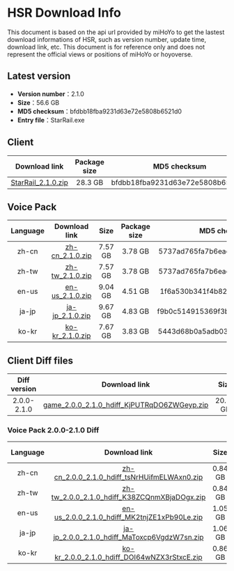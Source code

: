 # HSR Download Info

This document is based on the api url provided by miHoYo to get the lastest download informations of HSR, such as version number, update time, download link, etc. This document is for reference only and does not represent the official views or positions of miHoYo or hoyoverse.

## Latest version

- **Version number**：2.1.0
- **Size**：56.6 GB
- **MD5 checksum**：bfdbb18fba9231d63e72e5808b6521d0
- **Entry file**：StarRail.exe

## Client

| Download link | Package size | MD5 checksum |
| :---: | :---: | :---: |
| [StarRail_2.1.0.zip](https://autopatchcn.bhsr.com/client/cn/20240315111623_TbwRoPayP3dE1p79/PC/StarRail_2.1.0.zip) | 28.3 GB | bfdbb18fba9231d63e72e5808b6521d0 |

## Voice Pack

| Language | Download link | Size | Package size | MD5 checksum |
| :---: | :---: | :---: | :---: | :---: |
| zh-cn | [zh-cn_2.1.0.zip](https://autopatchcn.bhsr.com/client/cn/20240315111623_TbwRoPayP3dE1p79/PC/Chinese.zip) | 7.57 GB | 3.78 GB | 5737ad765fa7b6eac8210ee4f2eeeb39 |
| zh-tw | [zh-tw_2.1.0.zip](https://autopatchcn.bhsr.com/client/cn/20240315111623_TbwRoPayP3dE1p79/PC/Chinese.zip) | 7.57 GB | 3.78 GB | 5737ad765fa7b6eac8210ee4f2eeeb39 |
| en-us | [en-us_2.1.0.zip](https://autopatchcn.bhsr.com/client/cn/20240315111623_TbwRoPayP3dE1p79/PC/English.zip) | 9.04 GB | 4.51 GB | 1f6a530b341f4b82f612fe6004b1bdbf |
| ja-jp | [ja-jp_2.1.0.zip](https://autopatchcn.bhsr.com/client/cn/20240315111623_TbwRoPayP3dE1p79/PC/Japanese.zip) | 9.67 GB | 4.83 GB | f9b0c514915369f3b9155127684f8d51 |
| ko-kr | [ko-kr_2.1.0.zip](https://autopatchcn.bhsr.com/client/cn/20240315111623_TbwRoPayP3dE1p79/PC/Korean.zip) | 7.67 GB | 3.83 GB | 5443d68b0a5adb03ab92c8fb4eb7df24 |

## Client Diff files

| Diff version | Download link | Size | Package size | MD5 checksum |
| :---: | :---: | :---: | :---: | :---: |
| 2.0.0-2.1.0 | [game_2.0.0_2.1.0_hdiff_KjPUTRqDO6ZWGeyp.zip](https://autopatchcn.bhsr.com/client/hkrpg_cn/33/game_2.0.0_2.1.0_hdiff_KjPUTRqDO6ZWGeyp.zip) | 20.47 GB | 9.57 GB | E0B1FD73E543939C52A37BBEB6BF6AF8 |

### Voice Pack  2.0.0-2.1.0 Diff

| Language | Download link | Size | Package size | MD5 checksum |
| :---: | :---: | :---: | :---: | :---: |
| zh-cn | [zh-cn_2.0.0_2.1.0_hdiff_tsNrHUifmELWAxn0.zip](https://autopatchcn.bhsr.com/client/hkrpg_cn/33/zh-cn_2.0.0_2.1.0_hdiff_tsNrHUifmELWAxn0.zip) | 0.84 GB | 0.42 GB | E898F44B5DB766745A888F6532B685C6 |
| zh-tw | [zh-tw_2.0.0_2.1.0_hdiff_K38ZCQnmXBjaDOgx.zip](https://autopatchcn.bhsr.com/client/hkrpg_cn/33/zh-tw_2.0.0_2.1.0_hdiff_K38ZCQnmXBjaDOgx.zip) | 0.84 GB | 0.42 GB | 2F28894AF6EA4361E95DFD690A475560 |
| en-us | [en-us_2.0.0_2.1.0_hdiff_MK2tnjZE1xPb90Le.zip](https://autopatchcn.bhsr.com/client/hkrpg_cn/33/en-us_2.0.0_2.1.0_hdiff_MK2tnjZE1xPb90Le.zip) | 1.05 GB | 0.52 GB | 05E8AD772743393D18E3F401CE2CC997 |
| ja-jp | [ja-jp_2.0.0_2.1.0_hdiff_MaToxcp6VgdzW7sn.zip](https://autopatchcn.bhsr.com/client/hkrpg_cn/33/ja-jp_2.0.0_2.1.0_hdiff_MaToxcp6VgdzW7sn.zip) | 1.06 GB | 0.52 GB | 2098CF31B700A0833C9D4DC7D90A192A |
| ko-kr | [ko-kr_2.0.0_2.1.0_hdiff_DOI64wNZX3rStxcE.zip](https://autopatchcn.bhsr.com/client/hkrpg_cn/33/ko-kr_2.0.0_2.1.0_hdiff_DOI64wNZX3rStxcE.zip) | 0.86 GB | 0.43 GB | DDD199503CC53D93FFB0B137899BB84F |

